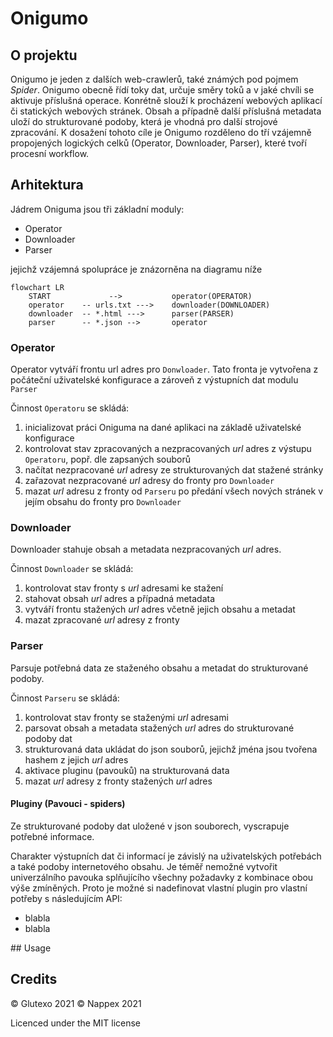 # Onigumo

## O projektu

Onigumo je jeden z dalších web-crawlerů, také známých pod pojmem _Spider_.
Onigumo obecně řídí toky dat, určuje směry toků a v jaké chvíli se
aktivuje příslušná operace.
Konrétně slouží k procházení webových aplikací či statických webových stránek.
Obsah a případně další příslušná metadata uloží do strukturované podoby,
která je vhodná pro další strojové zpracování. K dosažení tohoto cíle je
Onigumo rozděleno do tří vzájemně propojených logických celků
(Operator, Downloader, Parser), které tvoří procesní workflow.

## Arhitektura

Jádrem Oniguma jsou tři základní moduly:
* Operator
* Downloader
* Parser

jejichž vzájemná spolupráce je znázorněna na diagramu níže

```mermaid
flowchart LR
    START             -->           operator(OPERATOR)
    operator    -- urls.txt --->    downloader(DOWNLOADER)
    downloader  -- *.html --->      parser(PARSER)
    parser      -- *.json -->       operator
```

### Operator
Operator vytváří frontu url adres pro `Donwloader`. Tato fronta je vytvořena
z počáteční uživatelské konfigurace a zároveň z výstupních dat modulu `Parser`

Činnost `Operatoru` se skládá:
1. inicializovat práci Oniguma na dané aplikaci na základě uživatelské
konfigurace
2. kontrolovat stav zpracovaných a nezpracovaných *url* adres z výstupu
`Operatoru`, popř. dle zapsaných souborů
3. načítat nezpracované *url* adresy ze strukturovaných dat stažené stránky
4. zařazovat nezpracované *url* adresy do fronty pro `Downloader`
5. mazat *url* adresu z fronty od `Parseru` po předání všech nových stránek
v jejím obsahu do fronty pro `Downloader`

### Downloader
Downloader stahuje obsah a metadata nezpracovaných *url* adres.

Činnost `Downloader` se skládá:

1. kontrolovat stav fronty s *url* adresami ke stažení
2. stahovat obsah *url* adres a případná metadata
4. vytváří frontu stažených *url* adres včetně jejich obsahu a metadat
3. mazat zpracované *url* adresy z fronty

### Parser
Parsuje potřebná data ze staženého obsahu a metadat do strukturované podoby.

Činnost `Parseru` se skládá:

1. kontrolovat stav fronty se staženými *url* adresami
2. parsovat obsah a metadata stažených *url* adres do strukturované podoby dat
3. strukturovaná data ukládat do json souborů, jejichž jména jsou tvořena
hashem z jejich *url* adres
4. aktivace pluginu (pavouků) na strukturovaná data
5. mazat *url* adresy z fronty stažených *url* adres

#### Pluginy (Pavouci - spiders)
Ze strukturované podoby dat uložené v json souborech, vyscrapuje potřebné
informace.

Charakter výstupních dat či informací je závislý na uživatelských
potřebách a také podoby internetového obsahu.
Je téměř nemožné vytvořit univerzálního pavouka splňujícího
všechny požadavky z kombinace obou výše zmíněných.
Proto je možné si nadefinovat vlastní plugin pro vlastní potřeby
s následujícím API:

- blabla
- blabla




## Usage

## Credits

© Glutexo 2021
© Nappex 2021

Licenced under the MIT license
